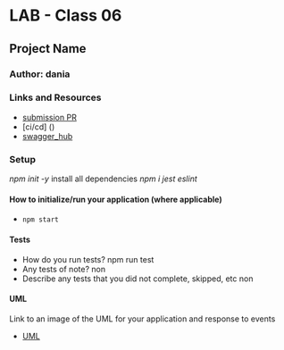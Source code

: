 # LAB - Class 06

## Project Name

### Author: dania

### Links and Resources

- [submission PR](https://github.com/401-advanced-javascript-dania/Lab-Class-06/pull/1)
- [ci/cd] ()
- [swagger_hub](https://app.swaggerhub.com/apis/daniaalrababa9/Lab-Class-06/0.1)


### Setup
*npm init -y*
install all dependencies *npm i jest eslint*
#### How to initialize/run your application (where applicable)

- `npm start`

#### Tests

- How do you run tests?
npm run test
- Any tests of note?
non
- Describe any tests that you did not complete, skipped, etc
non
#### UML

Link to an image of the UML for your application and response to events
- [UML]()
